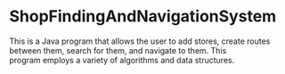 # ShopFindingAndNavigationSystem
This is a Java program that allows the user to add stores, create routes between them, search for them, and navigate to them. This program employs a variety of algorithms and data structures.
